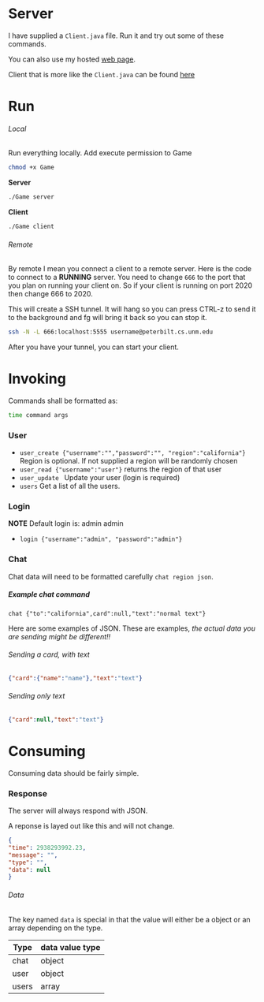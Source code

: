 # Server
I have supplied a ```Client.java``` file. Run it and try out some of these commands.

You can also use my hosted [web page](http://cs.unm.edu/~javierc/testing.html).

Client that is more like the ```Client.java``` can be found [here](http://cs.unm.edu/~javierc/client.html)

# Run

###### Local
Run everything locally. Add execute permission to Game
```bash
chmod +x Game
```

**Server**
```bash
./Game server
```

**Client**
```bash
./Game client
```


###### Remote
By remote I mean you connect a client to a remote server. Here is the
code to connect to a **RUNNING** server. You need to change ```666```
to the port that you plan on running your client on. So if your client
is running on port 2020 then change 666 to 2020.

This will create a SSH tunnel. It will hang so you can press CTRL-z to
send it to the background and fg will bring it back so you can stop it.
```bash
ssh -N -L 666:localhost:5555 username@peterbilt.cs.unm.edu
```

After you have your tunnel, you can start your client.


# Invoking
Commands shall be formatted as:
```bash
time command args
```

### User

* ```user_create {"username":"","password":"", "region":"california"}``` Region is optional. If not supplied a region will be randomly chosen
* ```user_read {"username":"user"}```  returns the region of that user
* ```user_update ``` Update your user (login is required)
* ```users``` Get a list of all the users.


### Login
**NOTE** Default login is: admin admin

* ```login {"username":"admin", "password":"admin"}```

### Chat
Chat data will need to be formatted carefully ```chat region json```.

##### Example chat command
```
chat {"to":"california",card":null,"text":"normal text"}
```

Here are some examples of JSON. These are examples, *the actual data you are sending might be different!!*

###### Sending a card, with text
```json
{"card":{"name":"name"},"text":"text"}
```
###### Sending only text
```json
{"card":null,"text":"text"}
```

# Consuming

Consuming data should be fairly simple.

### Response
The server will always respond with JSON.

A reponse is layed out like this and will not change. 
```json
{
"time": 2938293992.23,
"message": "",
"type": "",
"data": null
}
```
###### Data
The key named ```data``` is special in that the value will either be a
object or an array depending on the type.

| Type  | data value type |
|-------|-----------------|
| chat  | object          |
| user  | object          |
| users | array           |






